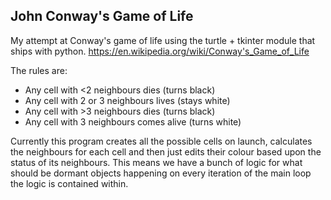 John Conway's Game of Life
--------------------

My attempt at Conway's game of life using the turtle + tkinter module that ships with python.
https://en.wikipedia.org/wiki/Conway's_Game_of_Life

The rules are:
- Any cell with <2 neighbours dies (turns black)
- Any cell with 2 or 3 neighbours lives (stays white)
- Any cell with >3 neighbours dies (turns black)
- Any cell with 3 neighbours comes alive (turns white)

Currently this program creates all the possible cells on launch, calculates the neighbours for each cell and then just edits their colour based upon the status of its neighbours. 
This means we have a bunch of logic for what should be dormant objects happening on every iteration of the main loop the logic is contained within.
